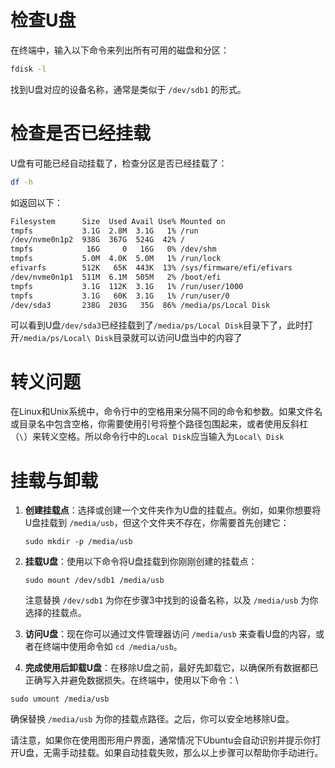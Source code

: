 # **检查U盘**

在终端中，输入以下命令来列出所有可用的磁盘和分区：


```bash
fdisk -l
```

找到U盘对应的设备名称，通常是类似于 `/dev/sdb1` 的形式。
# 检查是否已经挂载

U盘有可能已经自动挂载了，检查分区是否已经挂载了：

```bash
df -h
```
如返回以下：
```bash
Filesystem      Size  Used Avail Use% Mounted on
tmpfs           3.1G  2.8M  3.1G   1% /run
/dev/nvme0n1p2  938G  367G  524G  42% /
tmpfs            16G     0   16G   0% /dev/shm
tmpfs           5.0M  4.0K  5.0M   1% /run/lock
efivarfs        512K   65K  443K  13% /sys/firmware/efi/efivars
/dev/nvme0n1p1  511M  6.1M  505M   2% /boot/efi
tmpfs           3.1G  112K  3.1G   1% /run/user/1000
tmpfs           3.1G   60K  3.1G   1% /run/user/0
/dev/sda3       238G  203G   35G  86% /media/ps/Local Disk
```
可以看到U盘`/dev/sda3`已经挂载到了`/media/ps/Local Disk`目录下了，此时打开`/media/ps/Local\ Disk`目录就可以访问U盘当中的内容了
# 转义问题
在Linux和Unix系统中，命令行中的空格用来分隔不同的命令和参数。如果文件名或目录名中包含空格，你需要使用引号将整个路径包围起来，或者使用反斜杠（`\`）来转义空格。所以命令行中的`Local Disk`应当输入为`Local\ Disk`
# 挂载与卸载
1. **创建挂载点**：选择或创建一个文件夹作为U盘的挂载点。例如，如果你想要将U盘挂载到 `/media/usb`，但这个文件夹不存在，你需要首先创建它：
    ```
    sudo mkdir -p /media/usb
	```
2. **挂载U盘**：使用以下命令将U盘挂载到你刚刚创建的挂载点：  
	```
	sudo mount /dev/sdb1 /media/usb
	```    
    注意替换 `/dev/sdb1` 为你在步骤3中找到的设备名称，以及 `/media/usb` 为你选择的挂载点。
    
3. **访问U盘**：现在你可以通过文件管理器访问 `/media/usb` 来查看U盘的内容，或者在终端中使用命令如 `cd /media/usb`。
    
4. **完成使用后卸载U盘**：在移除U盘之前，最好先卸载它，以确保所有数据都已正确写入并避免数据损失。在终端中，使用以下命令：\
```
sudo umount /media/usb
```
确保替换 `/media/usb` 为你的挂载点路径。之后，你可以安全地移除U盘。
    

请注意，如果你在使用图形用户界面，通常情况下Ubuntu会自动识别并提示你打开U盘，无需手动挂载。如果自动挂载失败，那么以上步骤可以帮助你手动进行。